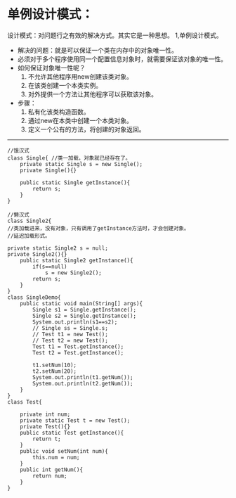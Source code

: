 # 单例设计模式：

设计模式：对问题行之有效的解决方式。其实它是一种思想。
1,单例设计模式。

* 解决的问题：就是可以保证一个类在内存中的对象唯一性。
* 必须对于多个程序使用同一个配置信息对象时，就需要保证该对象的唯一性。
* 如何保证对象唯一性呢？
	1. 不允许其他程序用new创建该类对象。
	2. 在该类创建一个本类实例。
	3. 对外提供一个方法让其他程序可以获取该对象。
* 步骤：
	1. 私有化该类构造函数。
	2. 通过new在本类中创建一个本类对象。
	3. 定义一个公有的方法，将创建的对象返回。

---
	//饿汉式
	class Single{ //类一加载，对象就已经存在了。
		private static Single s = new Single();
		private Single(){}
	
		public static Single getInstance(){
			return s;
		}
	}
	
	//懒汉式
	class Single2{ 
	//类加载进来，没有对象，只有调用了getInstance方法时，才会创建对象。
	//延迟加载形式。
	
	private static Single2 s = null;
	private Single2(){}
		public static Single2 getInstance(){
			if(s==null)
				s = new Single2();
			return s;
		}
	}
	class SingleDemo{
		public static void main(String[] args){
			Single s1 = Single.getInstance();
			Single s2 = Single.getInstance();
			System.out.println(s1==s2);
			// Single ss = Single.s;
			// Test t1 = new Test();
			// Test t2 = new Test();
			Test t1 = Test.getInstance();
			Test t2 = Test.getInstance();
			
			t1.setNum(10);
			t2.setNum(20);
			System.out.println(t1.getNum());
			System.out.println(t2.getNum());
		}
	}
	class Test{
	
		private int num;
		private static Test t = new Test();
		private Test(){}
		public static Test getInstance(){
			return t;
		}
		public void setNum(int num){
			this.num = num;
		}
		public int getNum(){
			return num;
		}
	}